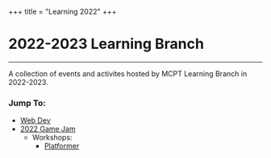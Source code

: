 +++
title = "Learning 2022"
+++

# 2022-2023 Learning Branch
---

A collection of events and activites hosted by MCPT Learning Branch in 2022-2023.

### Jump To:
* [Web Dev](web-development-workshop)
* [2022 Game Jam](holiday-game-jam-ii/)
    * Workshops:
        * [Platformer](holiday-game-jam-ii/stealing-christmas)